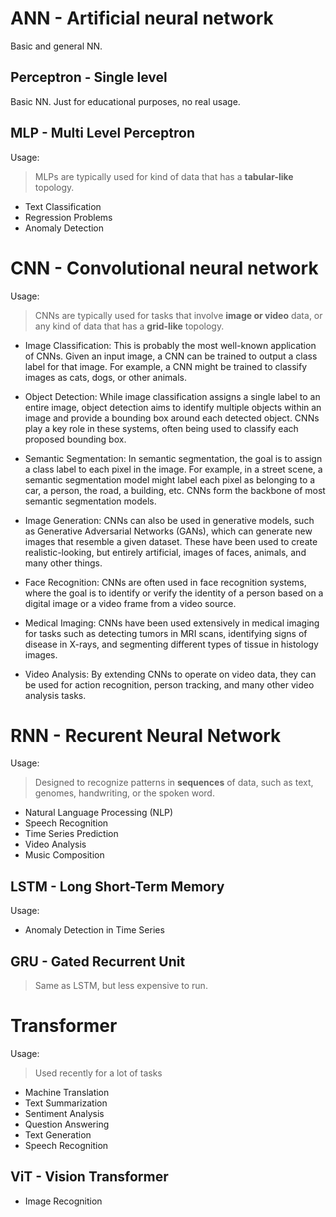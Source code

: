 # ANN - Artificial neural network

Basic and general NN.

## Perceptron - Single level

Basic NN. Just for educational purposes, no real usage.

## MLP - Multi Level Perceptron

Usage:

> MLPs are typically used for kind of data that has a **tabular-like** topology.

- Text Classification
- Regression Problems
- Anomaly Detection

# CNN - Convolutional neural network

Usage:

> CNNs are typically used for tasks that involve **image or video** data, or any kind of data that has a **grid-like** topology.

- Image Classification: This is probably the most well-known application of CNNs. Given an input image, a CNN can be trained to output a class label for that image. For example, a CNN might be trained to classify images as cats, dogs, or other animals.

- Object Detection: While image classification assigns a single label to an entire image, object detection aims to identify multiple objects within an image and provide a bounding box around each detected object. CNNs play a key role in these systems, often being used to classify each proposed bounding box.

- Semantic Segmentation: In semantic segmentation, the goal is to assign a class label to each pixel in the image. For example, in a street scene, a semantic segmentation model might label each pixel as belonging to a car, a person, the road, a building, etc. CNNs form the backbone of most semantic segmentation models.

- Image Generation: CNNs can also be used in generative models, such as Generative Adversarial Networks (GANs), which can generate new images that resemble a given dataset. These have been used to create realistic-looking, but entirely artificial, images of faces, animals, and many other things.

- Face Recognition: CNNs are often used in face recognition systems, where the goal is to identify or verify the identity of a person based on a digital image or a video frame from a video source.

- Medical Imaging: CNNs have been used extensively in medical imaging for tasks such as detecting tumors in MRI scans, identifying signs of disease in X-rays, and segmenting different types of tissue in histology images.

- Video Analysis: By extending CNNs to operate on video data, they can be used for action recognition, person tracking, and many other video analysis tasks.

# RNN - Recurent Neural Network

Usage:

> Designed to recognize patterns in **sequences** of data, such as text, genomes, handwriting, or the spoken word.

- Natural Language Processing (NLP)
- Speech Recognition
- Time Series Prediction
- Video Analysis
- Music Composition

## LSTM - Long Short-Term Memory

Usage:

- Anomaly Detection in Time Series

## GRU - Gated Recurrent Unit

> Same as LSTM, but less expensive to run.

# Transformer

Usage:

> Used recently for a lot of tasks

- Machine Translation
- Text Summarization
- Sentiment Analysis
- Question Answering
- Text Generation
- Speech Recognition

## ViT - Vision Transformer

- Image Recognition
